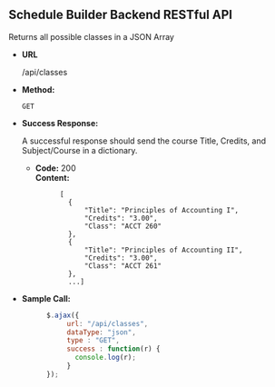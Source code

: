 **Schedule Builder Backend RESTful API**
----
  Returns all possible classes in a JSON Array

* **URL**

  /api/classes

* **Method:**

  `GET`


* **Success Response:**
  
  A successful response should send the course Title, Credits, and Subject/Course in a dictionary.

  * **Code:** 200 <br />
    **Content:**


              [
                {
                    "Title": "Principles of Accounting I",
                    "Credits": "3.00",
                    "Class": "ACCT 260"
                },
                {
                    "Title": "Principles of Accounting II",
                    "Credits": "3.00",
                    "Class": "ACCT 261"
                },
                ...]
         


* **Sample Call:**

  ```javascript
        $.ajax({
             url: "/api/classes",
             dataType: "json",
             type : "GET",
             success : function(r) {
               console.log(r);
             }
        });
    ```
